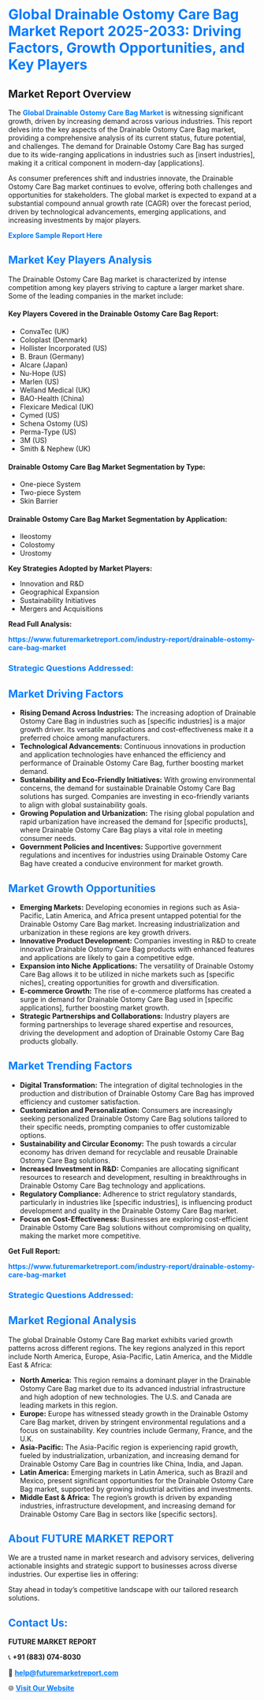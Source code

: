 <h1 style="color: #007BFF;">Global Drainable Ostomy Care Bag Market Report 2025-2033: Driving Factors, Growth Opportunities, and Key Players</h1>

<section id="overview">
<h2>Market Report Overview</h2>
<p>The <a href="https://www.futuremarketreport.com/industry-report/drainable-ostomy-care-bag-market" style="color: #007BFF; text-decoration: none;"><strong>Global Drainable Ostomy Care Bag Market</strong></a> is witnessing significant growth, driven by increasing demand across various industries. This report delves into the key aspects of the Drainable Ostomy Care Bag market, providing a comprehensive analysis of its current status, future potential, and challenges. The demand for Drainable Ostomy Care Bag has surged due to its wide-ranging applications in industries such as [insert industries], making it a critical component in modern-day [applications].</p>
<p>As consumer preferences shift and industries innovate, the Drainable Ostomy Care Bag market continues to evolve, offering both challenges and opportunities for stakeholders. The global market is expected to expand at a substantial compound annual growth rate (CAGR) over the forecast period, driven by technological advancements, emerging applications, and increasing investments by major players.</p>
</section>

<section id="overview">
<p><a href="https://www.futuremarketreport.com/request-sample/reportId=53868" style="color: #007BFF; text-decoration: none;"><strong>Explore Sample Report Here</strong></a></p>
</section>

<section id="key-players">
<h2 style="color: #007BFF;">Market Key Players Analysis</h2>
<p>The Drainable Ostomy Care Bag market is characterized by intense competition among key players striving to capture a larger market share. Some of the leading companies in the market include:</p>
<h4>Key Players Covered in the Drainable Ostomy Care Bag Report:</h4>
<ul><li>ConvaTec (UK)</li><li>Coloplast (Denmark)</li><li>Hollister Incorporated (US)</li><li>B. Braun (Germany)</li><li>Alcare (Japan)</li><li>Nu-Hope (US)</li><li>Marlen (US)</li><li>Welland Medical (UK)</li><li>BAO-Health (China)</li><li>Flexicare Medical (UK)</li><li>Cymed (US)</li><li>Schena Ostomy (US)</li><li>Perma-Type (US)</li><li>3M (US)</li><li>Smith &amp; Nephew (UK)</li></ul>
<h4>Drainable Ostomy Care Bag Market Segmentation by Type:</h4>
<ul><li>One-piece System</li><li>Two-piece System</li><li>Skin Barrier</li></ul>

<h4>Drainable Ostomy Care Bag Market Segmentation by Application:</h4>
<ul><li>Ileostomy</li><li>Colostomy</li><li>Urostomy</li></ul>
<p><strong>Key Strategies Adopted by Market Players:</strong></p>
<ul>
<li>Innovation and R&D</li>
<li>Geographical Expansion</li>
<li>Sustainability Initiatives</li>
<li>Mergers and Acquisitions</li>
</ul>
</section>

<section>
<p><strong>Read Full Analysis: </strong></p><a href="https://www.futuremarketreport.com/industry-report/drainable-ostomy-care-bag-market" style="color: #007BFF; text-decoration: none;"><strong>https://www.futuremarketreport.com/industry-report/drainable-ostomy-care-bag-market</strong></a>
<h3 style="color: #007BFF;">Strategic Questions Addressed:</h3>
</section>

<section id="driving-factors">
<h2 style="color: #007BFF;">Market Driving Factors</h2>
<ul>
<li><strong>Rising Demand Across Industries:</strong> The increasing adoption of Drainable Ostomy Care Bag in industries such as [specific industries] is a major growth driver. Its versatile applications and cost-effectiveness make it a preferred choice among manufacturers.</li>
<li><strong>Technological Advancements:</strong> Continuous innovations in production and application technologies have enhanced the efficiency and performance of Drainable Ostomy Care Bag, further boosting market demand.</li>
<li><strong>Sustainability and Eco-Friendly Initiatives:</strong> With growing environmental concerns, the demand for sustainable Drainable Ostomy Care Bag solutions has surged. Companies are investing in eco-friendly variants to align with global sustainability goals.</li>
<li><strong>Growing Population and Urbanization:</strong> The rising global population and rapid urbanization have increased the demand for [specific products], where Drainable Ostomy Care Bag plays a vital role in meeting consumer needs.</li>
<li><strong>Government Policies and Incentives:</strong> Supportive government regulations and incentives for industries using Drainable Ostomy Care Bag have created a conducive environment for market growth.</li>
</ul>
</section>

<section id="growth-opportunities">
<h2 style="color: #007BFF;">Market Growth Opportunities</h2>
<ul>
<li><strong>Emerging Markets:</strong> Developing economies in regions such as Asia-Pacific, Latin America, and Africa present untapped potential for the Drainable Ostomy Care Bag market. Increasing industrialization and urbanization in these regions are key growth drivers.</li>
<li><strong>Innovative Product Development:</strong> Companies investing in R&D to create innovative Drainable Ostomy Care Bag products with enhanced features and applications are likely to gain a competitive edge.</li>
<li><strong>Expansion into Niche Applications:</strong> The versatility of Drainable Ostomy Care Bag allows it to be utilized in niche markets such as [specific niches], creating opportunities for growth and diversification.</li>
<li><strong>E-commerce Growth:</strong> The rise of e-commerce platforms has created a surge in demand for Drainable Ostomy Care Bag used in [specific applications], further boosting market growth.</li>
<li><strong>Strategic Partnerships and Collaborations:</strong> Industry players are forming partnerships to leverage shared expertise and resources, driving the development and adoption of Drainable Ostomy Care Bag products globally.</li>
</ul>
</section>

<section id="trending-factors">
<h2 style="color: #007BFF;">Market Trending Factors</h2>
<ul>
<li><strong>Digital Transformation:</strong> The integration of digital technologies in the production and distribution of Drainable Ostomy Care Bag has improved efficiency and customer satisfaction.</li>
<li><strong>Customization and Personalization:</strong> Consumers are increasingly seeking personalized Drainable Ostomy Care Bag solutions tailored to their specific needs, prompting companies to offer customizable options.</li>
<li><strong>Sustainability and Circular Economy:</strong> The push towards a circular economy has driven demand for recyclable and reusable Drainable Ostomy Care Bag solutions.</li>
<li><strong>Increased Investment in R&D:</strong> Companies are allocating significant resources to research and development, resulting in breakthroughs in Drainable Ostomy Care Bag technology and applications.</li>
<li><strong>Regulatory Compliance:</strong> Adherence to strict regulatory standards, particularly in industries like [specific industries], is influencing product development and quality in the Drainable Ostomy Care Bag market.</li>
<li><strong>Focus on Cost-Effectiveness:</strong> Businesses are exploring cost-efficient Drainable Ostomy Care Bag solutions without compromising on quality, making the market more competitive.</li>
</ul>
</section>

<section>
<p><strong>Get Full Report: </strong></p><a href="https://www.futuremarketreport.com/industry-report/drainable-ostomy-care-bag-market" style="color: #007BFF; text-decoration: none;"><strong>https://www.futuremarketreport.com/industry-report/drainable-ostomy-care-bag-market</strong></a>
<h3 style="color: #007BFF;">Strategic Questions Addressed:</h3>
</section>


<section id="regional-analysis">
<h2 style="color: #007BFF;">Market Regional Analysis</h2>
<p>The global Drainable Ostomy Care Bag market exhibits varied growth patterns across different regions. The key regions analyzed in this report include North America, Europe, Asia-Pacific, Latin America, and the Middle East & Africa:</p>
<ul>
<li><strong>North America:</strong> This region remains a dominant player in the Drainable Ostomy Care Bag market due to its advanced industrial infrastructure and high adoption of new technologies. The U.S. and Canada are leading markets in this region.</li>
<li><strong>Europe:</strong> Europe has witnessed steady growth in the Drainable Ostomy Care Bag market, driven by stringent environmental regulations and a focus on sustainability. Key countries include Germany, France, and the U.K.</li>
<li><strong>Asia-Pacific:</strong> The Asia-Pacific region is experiencing rapid growth, fueled by industrialization, urbanization, and increasing demand for Drainable Ostomy Care Bag in countries like China, India, and Japan.</li>
<li><strong>Latin America:</strong> Emerging markets in Latin America, such as Brazil and Mexico, present significant opportunities for the Drainable Ostomy Care Bag market, supported by growing industrial activities and investments.</li>
<li><strong>Middle East & Africa:</strong> The region’s growth is driven by expanding industries, infrastructure development, and increasing demand for Drainable Ostomy Care Bag in sectors like [specific sectors].</li>
</ul>
</section>

<footer>
<h2 style="color: #007BFF;">About FUTURE MARKET REPORT</h2>
<p>We are a trusted name in market research and advisory services, delivering actionable insights and strategic support to businesses across diverse industries. Our expertise lies in offering:</p>

<p>Stay ahead in today’s competitive landscape with our tailored research solutions.</p>

<h2 style="color: #007BFF;">Contact Us:</h2>
<p><strong>FUTURE MARKET REPORT</strong></p>
<p>📞 <strong>+91 (883) 074-8030</strong></p>
<p>📧 <strong><a href="mailto:help@futuremarketreport.com" style="color: #007BFF;">help@futuremarketreport.com</a></strong></p>
<p>🌐 <strong><a href="https://www.futuremarketreport.com/" style="color: #007BFF;">Visit Our Website</a></strong></p>
</footer>